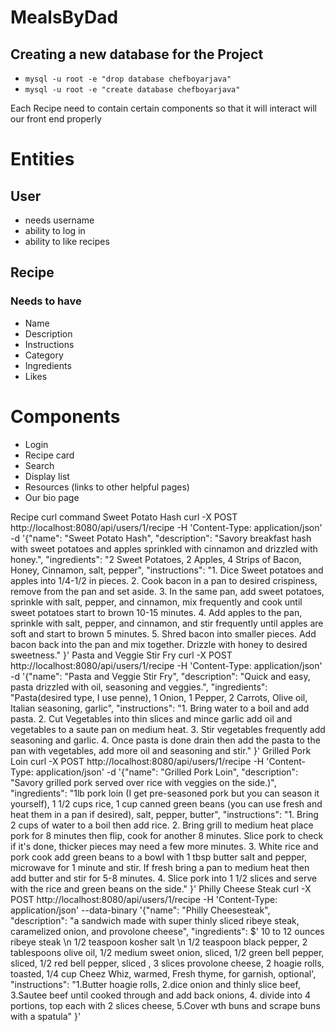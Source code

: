 # MealsByDad


## Creating a new database for the Project
* `mysql -u root -e "drop database chefboyarjava"`
* `mysql -u root -e "create database chefboyarjava"`

Each Recipe need to contain certain components so that it will interact will our front end properly

# Entities
## User
- needs username 
- ability to log in
- ability to like recipes
## Recipe
### Needs to have
- Name
- Description
- Instructions
- Category
- Ingredients
- Likes

# Components

- Login
- Recipe card
- Search
- Display list
- Resources (links to other helpful pages)
- Our bio page


Recipe curl command
Sweet Potato Hash
curl -X POST http://localhost:8080/api/users/1/recipe -H 'Content-Type: application/json' -d '{"name": "Sweet Potato Hash", "description": "Savory breakfast hash with sweet potatoes and apples sprinkled with cinnamon and drizzled with honey.", "ingredients": "2 Sweet Potatoes, 2 Apples, 4 Strips of Bacon, Honey, Cinnamon, salt, pepper", "instructions": "1. Dice Sweet potatoes and apples into 1/4-1/2 in pieces. 2. Cook bacon in a pan to desired crispiness, remove from the pan and set aside. 3. In the same pan, add sweet potatoes, sprinkle with salt, pepper, and cinnamon, mix frequently and cook until sweet potatoes start to brown 10-15 minutes. 4. Add apples to the pan, sprinkle with salt, pepper, and cinnamon, and stir frequently until apples are soft and start to brown 5 minutes. 5. Shred bacon into smaller pieces. Add bacon back into the pan and mix together. Drizzle with honey to desired sweetness." }'
Pasta and Veggie Stir Fry
curl -X POST http://localhost:8080/api/users/1/recipe -H 'Content-Type: application/json' -d '{"name": "Pasta and Veggie Stir Fry", "description": "Quick and easy, pasta drizzled with oil, seasoning and veggies.", "ingredients": "Pasta(desired type, I use penne), 1 Onion, 1 Pepper, 2 Carrots, Olive oil, Italian seasoning, garlic", "instructions": "1. Bring water to a boil and add pasta. 2. Cut Vegetables into thin slices and mince garlic add oil and vegetables to a saute pan on medium heat. 3. Stir vegetables frequently add seasoning and garlic. 4. Once pasta is done drain then add the pasta to the pan with vegetables, add more oil and seasoning and stir." }'
Grilled Pork Loin
curl -X POST http://localhost:8080/api/users/1/recipe -H 'Content-Type: application/json' -d '{"name": "Grilled Pork Loin", "description": "Savory grilled pork served over rice with veggies on the side.)", "ingredients": "1lb pork loin (I get pre-seasoned pork but you can season it yourself), 1 1/2 cups rice, 1 cup canned green beans (you can use fresh and heat them in a pan if desired), salt, pepper, butter", "instructions": "1. Bring 2 cups of water to a boil then add rice.  2. Bring grill to medium heat place pork for 8 minutes then flip, cook for another 8 minutes. Slice pork to check if it's done, thicker pieces may need a few more minutes. 3. White rice and pork cook add green beans to a bowl with 1 tbsp butter salt and pepper, microwave for 1 minute and stir. If fresh bring a pan to medium heat then add butter and stir for 5-8 minutes. 4. Slice pork into 1 1/2 slices and serve with the rice and green beans on the side." }'
Philly Cheese Steak
curl -X POST http://localhost:8080/api/users/1/recipe -H 'Content-Type: application/json' --data-binary '{"name": "Philly Cheesesteak", "description": "a sandwich made with super thinly sliced ribeye steak, caramelized onion, and provolone cheese", "ingredients": $' 10 to 12 ounces ribeye steak \n 1/2 teaspoon kosher salt \n 1/2 teaspoon black pepper, 2 tablespoons olive oil, 1/2 medium sweet onion, sliced, 1/2 green bell pepper, sliced, 1/2 red bell pepper, sliced , 3 slices provolone cheese, 2 hoagie rolls, toasted, 1/4 cup Cheez Whiz, warmed, Fresh thyme, for garnish, optional', "instructions": "1.Butter hoagie rolls, 2.dice onion and thinly slice beef, 3.Sautee beef until cooked through and add back onions, 4. divide into 4 portions, top each with 2 slices cheese, 5.Cover wth buns and scrape buns with a spatula" }'